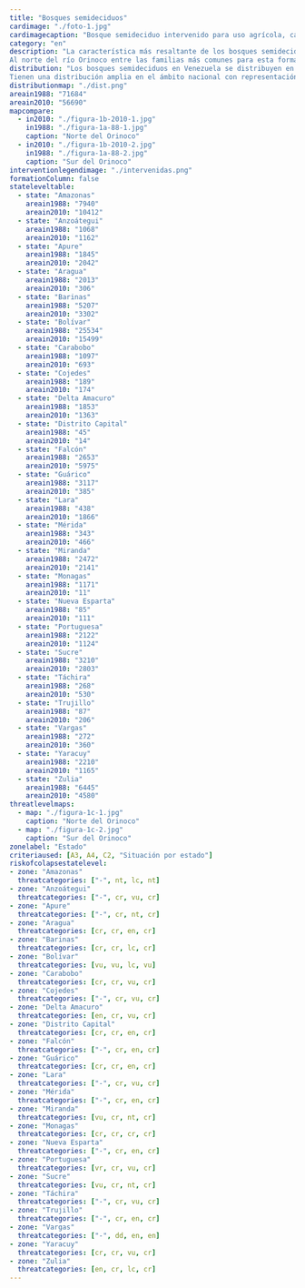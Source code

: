 ```yaml
---
title: "Bosques semideciduos"
cardimage: "./foto-1.jpg"
cardimagecaption: "Bosque semideciduo intervenido para uso agrícola, carretera desde San Cristóbal (estado Zulia) hacia Piñango (estado Mérida). <i>Giuseppe Colonnello</i>"
category: "en"
description: "La característica más resaltante de los bosques semideciduos es que sus especies arbóreas dominantes pierden entre 25% y 75% del follaje durante la época de sequía. En Venezuela están restringidos a las regiones macrotérmicas (>24°C) y submesotérmicas (18-24°C), aunque de acuerdo con la disponibilidad de agua pueden ser desde estacionales (tropófilos) hasta húmedos (ombrófilos). En cuanto a su ubicación altitudinal, es posible encontrarlos tanto en tierras bajas en la depresión del lago de Maracaibo como en los Llanos occidentales, y hasta a 1.200 m en las cordilleras de los Andes y de la Costa, por lo que se consideran basimontanos y montanos (Huber & Alarcón 1988). Presentan dos o tres estratos arbóreos y con individuos que pueden alcanzar hasta 35 m de altura, con abundancia de lianas y epífitas.<br><br>
Al norte del río Orinoco entre las familias más comunes para esta formación se encuentran Fabaceae, Rutaceae, Boraginaceae y Bignoneaceae, y en bosques semideciduos del estado Bolívar especies de las familias Leguminosae, Lecythidaceae y Sapotaceae, Burseraceae, Meliaceae y Chrysobalanaceae (Díaz 2007)."
distribution: "Los bosques semideciduos en Venezuela se distribuyen en los principales sistemas montañosos del norte del país y en algunas áreas del sur (Figura 1). Al norte del río Orinoco se desarrollan en las vertientes y valles húmedos de la cordillera de Mérida (Fotos 1 y 2), en el macizo de El Tamá, en las laderas norte de la sierra de Perijá, en el sistema Lara-Falcón, en la cordillera de la Costa, en las serranías del Interior Central y Oriental, en la cordillera Araya-Paria, y en cerro Copey (Ataroff 2003). En Guayana, los bosques semideciduos pueden encontrarse a alturas entre 400 y 800 m en el cinturón submesotérmico (Huber 1995c).<br><br>
Tienen una distribución amplia en el ámbito nacional con representación en todos los estados, aunque sus mayores extensiones se localizan en Bolívar, Amazonas, Falcón, Zulia, Barinas y Sucre (Tabla 1). Están presentes en tres regiones (llanuras bajas, colinas y montañas), 12 subregiones y 11 sectores de las unidades de paisaje definidas para Venezuela."
distributionmap: "./dist.png"
areain1988: "71684"
areain2010: "56690"
mapcompare:
  - in2010: "./figura-1b-2010-1.jpg"
    in1988: "./figura-1a-88-1.jpg"
    caption: "Norte del Orinoco"
  - in2010: "./figura-1b-2010-2.jpg"
    in1988: "./figura-1a-88-2.jpg"
    caption: "Sur del Orinoco"
interventionlegendimage: "./intervenidas.png"
formationColumn: false
stateleveltable:
  - state: "Amazonas"
    areain1988: "7940"
    areain2010: "10412"
  - state: "Anzoátegui"
    areain1988: "1068"
    areain2010: "1162"
  - state: "Apure"
    areain1988: "1845"
    areain2010: "2042"
  - state: "Aragua"
    areain1988: "2013"
    areain2010: "306"
  - state: "Barinas"
    areain1988: "5207"
    areain2010: "3302"
  - state: "Bolívar"
    areain1988: "25534"
    areain2010: "15499"
  - state: "Carabobo"
    areain1988: "1097"
    areain2010: "693"
  - state: "Cojedes"
    areain1988: "189"
    areain2010: "174"
  - state: "Delta Amacuro"
    areain1988: "1853"
    areain2010: "1363"
  - state: "Distrito Capital"
    areain1988: "45"
    areain2010: "14"
  - state: "Falcón"
    areain1988: "2653"
    areain2010: "5975"
  - state: "Guárico"
    areain1988: "3117"
    areain2010: "385"
  - state: "Lara"
    areain1988: "438"
    areain2010: "1866"
  - state: "Mérida"
    areain1988: "343"
    areain2010: "466"
  - state: "Miranda"
    areain1988: "2472"
    areain2010: "2141"
  - state: "Monagas"
    areain1988: "1171"
    areain2010: "11"
  - state: "Nueva Esparta"
    areain1988: "85"
    areain2010: "111"
  - state: "Portuguesa"
    areain1988: "2122"
    areain2010: "1124"
  - state: "Sucre"
    areain1988: "3210"
    areain2010: "2803"
  - state: "Táchira"
    areain1988: "268"
    areain2010: "530"
  - state: "Trujillo"
    areain1988: "87"
    areain2010: "206"
  - state: "Vargas"
    areain1988: "272"
    areain2010: "360"
  - state: "Yaracuy"
    areain1988: "2210"
    areain2010: "1165"
  - state: "Zulia"
    areain1988: "6445"
    areain2010: "4580"
threatlevelmaps:
  - map: "./figura-1c-1.jpg"
    caption: "Norte del Orinoco"
  - map: "./figura-1c-2.jpg"
    caption: "Sur del Orinoco"
zonelabel: "Estado"
criteriaused: [A3, A4, C2, "Situación por estado"]
riskofcolapsestatelevel:
- zone: "Amazonas"
  threatcategories: ["-", nt, lc, nt]
- zone: "Anzoátegui"
  threatcategories: ["-", cr, vu, cr]
- zone: "Apure"
  threatcategories: ["-", cr, nt, cr]
- zone: "Aragua"
  threatcategories: [cr, cr, en, cr]
- zone: "Barinas"
  threatcategories: [cr, cr, lc, cr]
- zone: "Bolívar"
  threatcategories: [vu, vu, lc, vu]
- zone: "Carabobo"
  threatcategories: [cr, cr, vu, cr]
- zone: "Cojedes"
  threatcategories: ["-", cr, vu, cr]
- zone: "Delta Amacuro"
  threatcategories: [en, cr, vu, cr]
- zone: "Distrito Capital"
  threatcategories: [cr, cr, en, cr]
- zone: "Falcón"
  threatcategories: ["-", cr, en, cr]
- zone: "Guárico"
  threatcategories: [cr, cr, en, cr]
- zone: "Lara"
  threatcategories: ["-", cr, vu, cr]
- zone: "Mérida"
  threatcategories: ["-", cr, en, cr]
- zone: "Miranda"
  threatcategories: [vu, cr, nt, cr]
- zone: "Monagas"
  threatcategories: [cr, cr, cr, cr]
- zone: "Nueva Esparta"
  threatcategories: ["-", cr, en, cr]
- zone: "Portuguesa"
  threatcategories: [vr, cr, vu, cr]
- zone: "Sucre"
  threatcategories: [vu, cr, nt, cr]
- zone: "Táchira"
  threatcategories: ["-", cr, vu, cr]
- zone: "Trujillo"
  threatcategories: ["-", cr, en, cr]
- zone: "Vargas"
  threatcategories: ["-", dd, en, en]
- zone: "Yaracuy"
  threatcategories: [cr, cr, vu, cr]
- zone: "Zulia"
  threatcategories: [en, cr, lc, cr]
---
```

